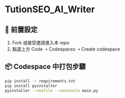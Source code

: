 # TutionSEO_AI_Writer

## 🔧 前置設定
1. Fork 或接受邀請進入本 repo  
2. 點選上方 Code ➝ Codespaces ➝ Create codespace

## 📦 Codespace 中打包步驟
```bash
pip install -r requirements.txt
pip install pyinstaller
pyinstaller --onefile --noconsole main.py
